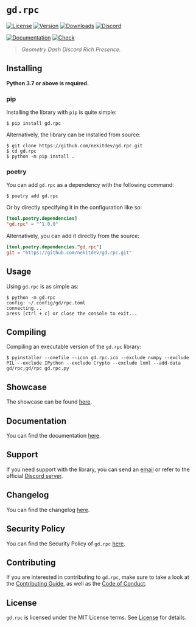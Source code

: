 # `gd.rpc`

[![License][License Badge]][License]
[![Version][Version Badge]][Package]
[![Downloads][Downloads Badge]][Package]
[![Discord][Discord Badge]][Discord]

[![Documentation][Documentation Badge]][Documentation]
[![Check][Check Badge]][Actions]

> *Geometry Dash Discord Rich Presence.*

## Installing

**Python 3.7 or above is required.**

### pip

Installing the library with `pip` is quite simple:

```console
$ pip install gd.rpc
```

Alternatively, the library can be installed from source:

```console
$ git clone https://github.com/nekitdev/gd.rpc.git
$ cd gd.rpc
$ python -m pip install .
```

### poetry

You can add `gd.rpc` as a dependency with the following command:

```console
$ poetry add gd.rpc
```

Or by directly specifying it in the configuration like so:

```toml
[tool.poetry.dependencies]
"gd.rpc" = "^1.0.0"
```

Alternatively, you can add it directly from the source:

```toml
[tool.poetry.dependencies."gd.rpc"]
git = "https://github.com/nekitdev/gd.rpc.git"
```

## Usage

Using `gd.rpc` is as simple as:

```console
$ python -m gd.rpc
config: ~/.config/gd/rpc.toml
connecting...
press [ctrl + c] or close the console to exit...
```

## Compiling

Compiling an executable version of the `gd.rpc` library:

```console
$ pyinstaller --onefile --icon gd.rpc.ico --exclude numpy --exclude PIL --exclude IPython --exclude Crypto --exclude lxml --add-data gd/rpc;gd/rpc gd.rpc.py
```

## Showcase

The showcase can be found [here][Showcase].

## Documentation

You can find the documentation [here][Documentation].

## Support

If you need support with the library, you can send an [email][Email]
or refer to the official [Discord server][Discord].

## Changelog

You can find the changelog [here][Changelog].

## Security Policy

You can find the Security Policy of `gd.rpc` [here][Security].

## Contributing

If you are interested in contributing to `gd.rpc`, make sure to take a look at the
[Contributing Guide][Contributing Guide], as well as the [Code of Conduct][Code of Conduct].

## License

`gd.rpc` is licensed under the MIT License terms. See [License][License] for details.

[Email]: mailto:support@nekit.dev

[Discord]: https://nekit.dev/discord

[Actions]: https://github.com/nekitdev/gd.rpc/actions

[Showcase]: https://youtube.com/watch?v=-L3SW8MbduQ

[Changelog]: https://github.com/nekitdev/gd.rpc/blob/main/CHANGELOG.md
[Code of Conduct]: https://github.com/nekitdev/gd.rpc/blob/main/CODE_OF_CONDUCT.md
[Contributing Guide]: https://github.com/nekitdev/gd.rpc/blob/main/CONTRIBUTING.md
[Security]: https://github.com/nekitdev/gd.rpc/blob/main/SECURITY.md

[License]: https://github.com/nekitdev/gd.rpc/blob/main/LICENSE

[Package]: https://pypi.org/project/gd.rpc
[Documentation]: https://nekitdev.github.io/gd.rpc

[Discord Badge]: https://img.shields.io/badge/chat-discord-5865f2
[License Badge]: https://img.shields.io/pypi/l/gd.rpc
[Version Badge]: https://img.shields.io/pypi/v/gd.rpc
[Downloads Badge]: https://img.shields.io/pypi/dm/gd.rpc

[Documentation Badge]: https://github.com/nekitdev/gd.rpc/workflows/docs/badge.svg
[Check Badge]: https://github.com/nekitdev/gd.rpc/workflows/check/badge.svg

